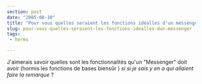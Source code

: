 ```yaml
---
section: post
date: "2005-08-10"
title: "Pour vous quelles seraient les fonctions idéalles d'un messenger ?"
slug: pour-vous-quelles-seraient-les-fonctions-idealles-dun-messenger
tags:
 - herms

---
```


J'aimerais savoir quelles sont les fonctionnalités qu'un "Messenger" doit avoir (hormis les fonctions de bases biensûr ) _si si je sais y en a qui allaient faire la remarque_ ?
